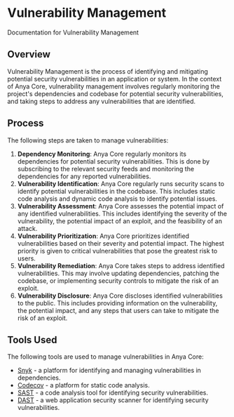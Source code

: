 # Vulnerability Management

Documentation for Vulnerability Management

## Overview

Vulnerability Management is the process of identifying and mitigating potential security vulnerabilities in an application or system. In the context of Anya Core, vulnerability management involves regularly monitoring the project's dependencies and codebase for potential security vulnerabilities, and taking steps to address any vulnerabilities that are identified.

## Process

The following steps are taken to manage vulnerabilities:

1. **Dependency Monitoring**: Anya Core regularly monitors its dependencies for potential security vulnerabilities. This is done by subscribing to the relevant security feeds and monitoring the dependencies for any reported vulnerabilities.
2. **Vulnerability Identification**: Anya Core regularly runs security scans to identify potential vulnerabilities in the codebase. This includes static code analysis and dynamic code analysis to identify potential issues.
3. **Vulnerability Assessment**: Anya Core assesses the potential impact of any identified vulnerabilities. This includes identifying the severity of the vulnerability, the potential impact of an exploit, and the feasibility of an attack.
4. **Vulnerability Prioritization**: Anya Core prioritizes identified vulnerabilities based on their severity and potential impact. The highest priority is given to critical vulnerabilities that pose the greatest risk to users.
5. **Vulnerability Remediation**: Anya Core takes steps to address identified vulnerabilities. This may involve updating dependencies, patching the codebase, or implementing security controls to mitigate the risk of an exploit.
6. **Vulnerability Disclosure**: Anya Core discloses identified vulnerabilities to the public. This includes providing information on the vulnerability, the potential impact, and any steps that users can take to mitigate the risk of an exploit.

## Tools Used

The following tools are used to manage vulnerabilities in Anya Core:

* [Snyk](https://snyk.io/) - a platform for identifying and managing vulnerabilities in dependencies.
* [Codecov](https://codecov.io/) - a platform for static code analysis.
* [SAST](https://owasp.org/www-project-source-code-analysis-tools/) - a code analysis tool for identifying security vulnerabilities.
* [DAST](https://owasp.org/www-project-dynamic-application-security-testing) - a web application security scanner for identifying security vulnerabilities.
